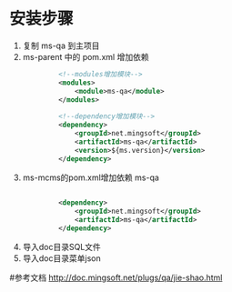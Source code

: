 # 安装步骤
1. 复制 ms-qa 到主项目
2. ms-parent 中的 pom.xml 增加依赖
```xml
            <!--modules增加模块-->
            <modules>
                <module>ms-qa</module>
            </modules>
            
            <!--dependency增加模块-->
            <dependency>
                <groupId>net.mingsoft</groupId>
                <artifactId>ms-qa</artifactId>
                <version>${ms.version}</version>
            </dependency>
```
3. ms-mcms的pom.xml增加依赖 ms-qa
```xml
            
            <dependency>
                <groupId>net.mingsoft</groupId>
                <artifactId>ms-qa</artifactId>
            </dependency>
```

4. 导入doc目录SQL文件
5. 导入doc目录菜单json

#参考文档
http://doc.mingsoft.net/plugs/qa/jie-shao.html
